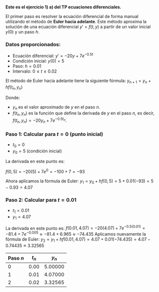 **Este es el ejercicio 1) a) del  TP ecuaciones diferenciales.**

El primer paso es resolver la ecuación diferencial de forma manual utilizando el método de **Euler hacia adelante**. Este método aproxima la solución de una ecuación diferencial $y' = f(t, y)$ a partir de un valor inicial $y(0)$ y un paso $h$.
### Datos proporcionados:
- Ecuación diferencial: $y' = -20y + 7e^{-0.5t}$
- Condición inicial: $y(0) = 5$
- Paso: $h = 0.01$
- Intervalo: $0 \leq t \leq 0.02$

El método de Euler hacia adelante tiene la siguiente fórmula:
$y_{n+1} = y_n + h f(t_n, y_n)$

Donde:
- $y_n$ es el valor aproximado de $y$ en el paso $n$.
- $f(t_n, y_n)$ es la función que define la derivada de $y$ en el paso $n$, es decir, $f(t_n, y_n) = -20y_n + 7e^{-0.5t_n}$.

### Paso 1: Calcular para $t = 0$ (punto inicial)
- $t_0 = 0$
- $y_0 = 5$ (condición inicial)

La derivada en este punto es:

$f(0, 5) = -20(5) + 7e^{0} = -100 + 7 = -93$

Ahora aplicamos la fórmula de Euler:
$y_1 = y_0 + h f(0, 5) = 5 + 0.01(-93) = 5 - 0.93 = 4.07$

### Paso 2: Calcular para $t = 0.01$
- $t_1 = 0.01$
- $y_1 = 4.07$

La derivada en este punto es:
$f(0.01, 4.07) = -20(4.07) + 7e^{-0.5(0.01)} = -81.4 + 7e^{-0.005} \approx -81.4 + 6.965 \approx -74.435$
Aplicamos nuevamente la fórmula de Euler:
$y_2 = y_1 + h f(0.01, 4.07) = 4.07 + 0.01(-74.435) = 4.07 - 0.74435 \approx 3.32565$

| Paso $n$ | $t_n$ | $y_n$   |
| -------- | ----- | ------- |
| 0        | 0.00  | 5.00000 |
| 1        | 0.01  | 4.07000 |
| 2        | 0.02  | 3.32565 |
